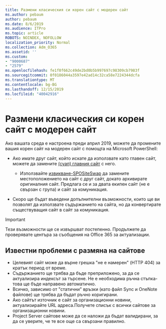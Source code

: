 ```yaml
---
title: Размени класическия си корен сайт с модерен сайт
ms.author: pebaum
author: pebaum
ms.date: 8/6/2019
ms.audience: ITPro
ms.topic: article
ROBOTS: NOINDEX, NOFOLLOW
localization_priority: Normal
ms.collection: Adm_O365
ms.assetid: ''
ms.custom:
- "9000687"
- "2579"
ms.openlocfilehash: fe1f0f662c49de2bd0b5b997697c98309cb7983f
ms.sourcegitcommit: 0f0186044a3597e42ad14c32ca58e7224344dcfa
ms.translationtype: MT
ms.contentlocale: bg-BG
ms.lasthandoff: 12/15/2019
ms.locfileid: "40042916"
---
```

# <a name="swap-your-classic-root-site-with-a-modern-site"></a>Размени класическия си корен сайт с модерен сайт

Ако вашата среда е настроена преди април 2019, можете да промените вашия корен сайт на модерен сайт с помощта на Microsoft PowerShell:

- Ако имате друг сайт, който искате да използвате като главен сайт, можете да замените [(суап) главния сайт](https://docs.microsoft.com/sharepoint/modern-root-site) с него. 
    - Използвайте [извикване-SPOSiteSwap](https://docs.microsoft.com/powershell/module/sharepoint-online/invoke-spositeswap?view=sharepoint-ps) да замените местоположението на сайт с друг сайт, докато архивирате оригиналния сайт. Предлага се и за двата екипен сайт (не е свързан с група) и сайт за комуникация. 

- Скоро ще бъдат въведени допълнителни възможности, които ще ви позволят да използвате съдържанието на сайта, но да конвертирате съществуващия сайт в сайт за комуникация. 
>[!Important]
>Тези възможности ще се извършват постепенно. Продължете да проверявате центъра за съобщения на Office 365 за актуализации. 

## <a name="known-issues-with-swapping-sites"></a>Известни проблеми с размяна на сайтове

- Целевият сайт може да върне грешка "не е намерен" (HTTP 404) за кратък период от време.
- Съдържанието ще трябва да бъде преприложено, за да се актуализира индексът за търсене. Не е необходима ръчна стъпка-това ще бъде направено автоматично.
- Всичко, зависимо от "статични" връзки (като файл Sync и OneNote файлове) ще трябва да бъдат ръчно коригирани.
- Ако сайтът източник е сайт за организационни новини, актуализирайте URL адреса.Получете списък с всички сайтове за организационни новини.
- Project Server сайтове може да се наложи да бъдат валидирани, за да се уверите, че те все още са свързани правилно.





